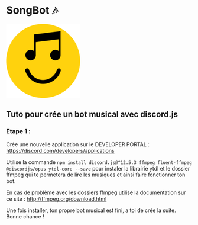 <h1>SongBot 🎶</h1>

<img style="height:200px; with:200px;" src="IMG/songbot.png">

<h2>Tuto pour crée un bot musical avec discord.js</h2>

<h3>Etape 1 :</h3>

Crée une nouvelle application sur le DEVELOPER PORTAL : https://discord.com/developers/applications
<img src="">

Utilise la commande ``` npm install discord.js@^12.5.3 ffmpeg fluent-ffmpeg @discordjs/opus ytdl-core --save ``` pour instaler la librairie ytdl et le dossier ffmpeg qui te permetera de lire les musiques et ainsi faire fonctionner ton bot.

En cas de problème avec les dossiers ffmpeg utilise la documentation sur ce site : http://ffmpeg.org/download.html

Une fois installer, ton propre bot musical est fini, a toi de crée la suite. Bonne chance ! 
